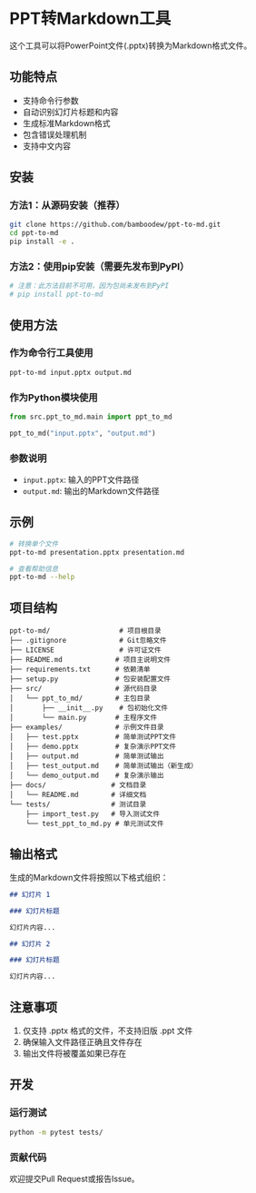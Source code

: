 # PPT转Markdown工具

这个工具可以将PowerPoint文件(.pptx)转换为Markdown格式文件。

## 功能特点

- 支持命令行参数
- 自动识别幻灯片标题和内容
- 生成标准Markdown格式
- 包含错误处理机制
- 支持中文内容

## 安装

### 方法1：从源码安装（推荐）

```bash
git clone https://github.com/bamboodew/ppt-to-md.git
cd ppt-to-md
pip install -e .
```

### 方法2：使用pip安装（需要先发布到PyPI）

```bash
# 注意：此方法目前不可用，因为包尚未发布到PyPI
# pip install ppt-to-md
```

## 使用方法

### 作为命令行工具使用

```bash
ppt-to-md input.pptx output.md
```

### 作为Python模块使用

```python
from src.ppt_to_md.main import ppt_to_md

ppt_to_md("input.pptx", "output.md")
```

### 参数说明

- `input.pptx`: 输入的PPT文件路径
- `output.md`: 输出的Markdown文件路径

## 示例

```bash
# 转换单个文件
ppt-to-md presentation.pptx presentation.md

# 查看帮助信息
ppt-to-md --help
```

## 项目结构

```text
ppt-to-md/                 # 项目根目录
├── .gitignore             # Git忽略文件
├── LICENSE                # 许可证文件
├── README.md             # 项目主说明文件
├── requirements.txt      # 依赖清单
├── setup.py              # 包安装配置文件
├── src/                  # 源代码目录
│   └── ppt_to_md/        # 主包目录
│       ├── __init__.py    # 包初始化文件
│       └── main.py       # 主程序文件
├── examples/             # 示例文件目录
│   ├── test.pptx         # 简单测试PPT文件
│   ├── demo.pptx         # 复杂演示PPT文件
│   ├── output.md         # 简单测试输出
│   ├── test_output.md    # 简单测试输出（新生成）
│   └── demo_output.md    # 复杂演示输出
├── docs/                # 文档目录
│   └── README.md        # 详细文档
└── tests/               # 测试目录
    ├── import_test.py   # 导入测试文件
    └── test_ppt_to_md.py # 单元测试文件
```

## 输出格式

生成的Markdown文件将按照以下格式组织：

```markdown
## 幻灯片 1

### 幻灯片标题

幻灯片内容...

## 幻灯片 2

### 幻灯片标题

幻灯片内容...
```

## 注意事项

1. 仅支持 .pptx 格式的文件，不支持旧版 .ppt 文件
2. 确保输入文件路径正确且文件存在
3. 输出文件将被覆盖如果已存在

## 开发

### 运行测试

```bash
python -m pytest tests/
```

### 贡献代码

欢迎提交Pull Request或报告Issue。
